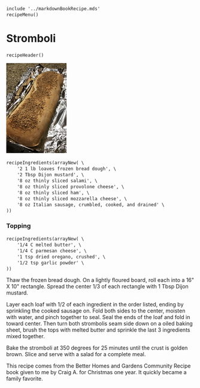 ~~~ markdown-script
include '../markdownBookRecipe.mds'
recipeMenu()
~~~

# Stromboli

~~~ markdown-script
recipeHeader()
~~~

![Stromboli](../images/Stromboli.jpg "Stromboli")

~~~ markdown-script
recipeIngredients(arrayNew( \
    '2 1 lb loaves frozen bread dough', \
    '2 Tbsp Dijon mustard', \
    '8 oz thinly sliced salami', \
    '8 oz thinly sliced provolone cheese', \
    '8 oz thinly sliced ham', \
    '8 oz thinly sliced mozzarella cheese', \
    '8 oz Italian sausage, crumbled, cooked, and drained' \
))
~~~


### Topping

~~~ markdown-script
recipeIngredients(arrayNew( \
    '1/4 C melted butter', \
    '1/4 C parmesan cheese', \
    '1 tsp dried oregano, crushed', \
    '1/2 tsp garlic powder' \
))
~~~

Thaw the frozen bread dough. On a lightly floured board, roll each into a 16" X 10" rectangle.
Spread the center 1/3 of each rectangle with 1 Tbsp Dijon mustard.

Layer each loaf with 1/2 of each ingredient in the order listed, ending by sprinkling the cooked
sausage on. Fold both sides to the center, moisten with water, and pinch together to seal. Seal the
ends of the loaf and fold in toward center. Then turn both strombolis seam side down on a oiled
baking sheet, brush the tops with melted butter and sprinkle the last 3 ingredients mixed together.

Bake the stromboli at 350 degrees for 25 minutes until the crust is golden brown. Slice and serve
with a salad for a complete meal.

This recipe comes from the Better Homes and Gardens Community Recipe book given to me by Craig A.
for Christmas one year. It quickly became a family favorite.
